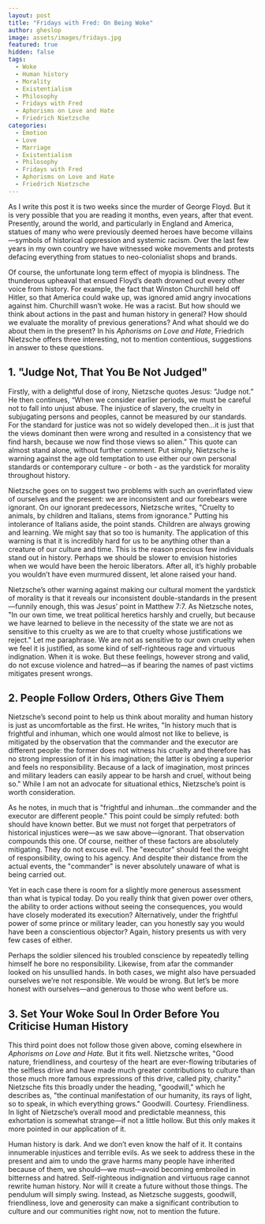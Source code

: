 ```yaml
---
layout: post
title: "Fridays with Fred: On Being Woke"
author: gheslop
image: assets/images/fridays.jpg
featured: true
hidden: false
tags:
  - Woke
  - Human history
  - Morality
  - Existentialism
  - Philosophy
  - Fridays with Fred
  - Aphorisms on Love and Hate
  - Friedrich Nietzsche
categories:
  - Emotion
  - Love
  - Marriage
  - Existentialism
  - Philosophy
  - Fridays with Fred
  - Aphorisms on Love and Hate
  - Friedrich Nietzsche
---
```

As I write this post it is two weeks since the murder of George Floyd. But it is very possible that you are reading it months, even years, after that event. Presently, around the world, and particularly in England and America, statues of many who were previously deemed heroes have become villains—symbols of historical oppression and systemic racism. Over the last few years in my own country we have witnessed woke movements and protests defacing everything from statues to neo-colonialist shops and brands.

Of course, the unfortunate long term effect of myopia is blindness. The thunderous upheaval that ensued Floyd’s death drowned out every other voice from history. For example, the fact that Winston Churchill held off Hitler, so that America could wake up, was ignored amid angry invocations against him. Churchill wasn’t woke. He was a racist. But how should we think about actions in the past and human history in general? How should we evaluate the morality of previous generations? And what should we do about them in the present? In his _Aphorisms on Love and Hate_, Friedrich Nietzsche offers three interesting, not to mention contentious, suggestions in answer to these questions.

## 1. "Judge Not, That You Be Not Judged"

Firstly, with a delightful dose of irony, Nietzsche quotes Jesus: “Judge not.” He then continues, “When we consider earlier periods, we must be careful not to fall into unjust abuse. The injustice of slavery, the cruelty in subjugating persons and peoples, cannot be measured by our standards. For the standard for justice was not so widely developed then…it is just that the views dominant then were wrong and resulted in a consistency that we find harsh, because we now find those views so alien.” This quote can almost stand alone, without further comment. Put simply, Nietzsche is warning against the age old temptation to use either our own personal standards or contemporary culture - or both - as the yardstick for morality throughout history.

Nietzsche goes on to suggest two problems with such an overinflated view of ourselves and the present: we are inconsistent and our forebears were ignorant. On our ignorant predecessors, Nietzsche writes, "Cruelty to animals, by children and Italians, stems from ignorance." Putting his intolerance of Italians aside, the point stands. Children are always growing and learning. We might say that so too is humanity. The application of this warning is that it is incredibly hard for us to be anything other than a creature of our culture and time. This is the reason precious few individuals stand out in history. Perhaps we should be slower to envision histories when we would have been the heroic liberators. After all, it’s highly probable you wouldn’t have even murmured dissent, let alone raised your hand.

Nietzsche’s other warning against making our cultural moment the yardstick of morality is that it reveals our inconsistent double-standards in the present—funnily enough, this was Jesus’ point in Matthew 7:7. As Nietzsche notes, "In our own time, we treat political heretics harshly and cruelly, but because we have learned to believe in the necessity of the state we are not as sensitive to this cruelty as we are to that cruelty whose justifications we reject." Let me paraphrase. We are not as sensitive to our own cruelty when we feel it is justified, as some kind of self-righteous rage and virtuous indignation. When it is woke. But these feelings, however strong and valid, do not excuse violence and hatred—as if bearing the names of past victims mitigates present wrongs.

## 2. People Follow Orders, Others Give Them

Nietzsche’s second point to help us think about morality and human history is just as uncomfortable as the first. He writes, "In history much that is frightful and inhuman, which one would almost not like to believe, is mitigated by the observation that the commander and the executor are different people: the former does not witness his cruelty and therefore has no strong impression of it in his imagination; the latter is obeying a superior and feels no responsibility. Because of a lack of imagination, most princes and military leaders can easily appear to be harsh and cruel, without being so." While I am not an advocate for situational ethics, Nietzsche’s point is worth consideration.

As he notes, in much that is "frightful and inhuman…the commander and the executor are different people." This point could be simply refuted: both should have known better. But we must not forget that perpetrators of historical injustices were—as we saw above—ignorant. That observation compounds this one. Of course, neither of these factors are absolutely mitigating. They do not excuse evil. The "executor" should feel the weight of responsibility, owing to his agency. And despite their distance from the actual events, the "commander" is never absolutely unaware of what is being carried out.

Yet in each case there is room for a slightly more generous assessment than what is typical today. Do you really think that given power over others, the ability to order actions without seeing the consequences, you would have closely moderated its execution? Alternatively, under the frightful power of some prince or military leader, can you honestly say you would have been a conscientious objector? Again, history presents us with very few cases of either.

Perhaps the soldier silenced his troubled conscience by repeatedly telling himself he bore no responsibility. Likewise, from afar the commander looked on his unsullied hands. In both cases, we might also have persuaded ourselves we’re not responsible. We would be wrong. But let’s be more honest with ourselves—and generous to those who went before us.

## 3. Set Your Woke Soul In Order Before You Criticise Human History

This third point does not follow those given above, coming elsewhere in _Aphorisms on Love and Hate._ But it fits well. Nietzsche writes, "Good nature, friendliness, and courtesy of the heart are ever-flowing tributaries of the selfless drive and have made much greater contributions to culture than those much more famous expressions of this drive, called pity, charity." Nietzsche fits this broadly under the heading, "goodwill," which he describes as, "the continual manifestation of our humanity, its rays of light, so to speak, in which everything grows." Goodwill. Courtesy. Friendliness. In light of Nietzsche’s overall mood and predictable meanness, this exhortation is somewhat strange—if not a little hollow. But this only makes it more pointed in our application of it.

Human history is dark. And we don’t even know the half of it. It contains innumerable injustices and terrible evils. As we seek to address these in the present and aim to undo the grave harms many people have inherited because of them, we should—we must—avoid becoming embroiled in bitterness and hatred. Self-righteous indignation and virtuous rage cannot rewrite human history. Nor will it create a future without those things. The pendulum will simply swing. Instead, as Nietzsche suggests, goodwill, friendliness, love and generosity can make a significant contribution to culture and our communities right now, not to mention the future.
